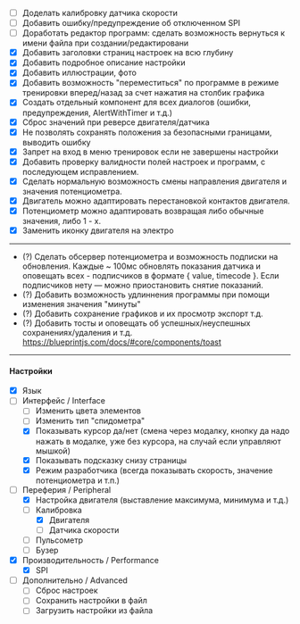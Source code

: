 - [ ] Доделать калибровку датчика скорости
- [ ] Добавить ошибку/предупреждение об отключенном SPI
- [ ] Доработать редактор программ: сделать возможность вернуться к имени файла при создании/редактировани
- [x] Добавить заголовки страниц настроек на всю глубину
- [x] Добавить подробное описание настройки
- [x] Добавить иллюстрации, фото
- [x] Добавить возможность "переместиться" по программе в режиме тренировки вперед/назад за счет нажатия на столбик графика
- [x] Создать отдельный компонент для всех диалогов (ошибки, предупреждения, AlertWithTimer и т.д.)
- [x] Сброс значений при реверсе двигателя/датчика
- [x] Не позволять сохранять положения за безопасными границами, выводить ошибку
- [x] Запрет на вход в меню тренировок если не завершены настройки
- [x] Добавить проверку валидности полей настроек и программ, с последующем исправлением.
- [x] Сделать нормальную возможность смены направления двигателя и значения потенциометра.
- [x] Двигатель можно адаптировать перестановкой контактов двигателя.
- [x] Потенциометр можно адаптировать возвращая либо обычные значения, либо 1 - х.
- [x] Заменить иконку двигателя на электро

---

- (?) Сделать обсервер потенциометра и возможность подписки на обновления. Каждые ~ 100мс обновлять показания датчика и оповещать всех - подписчиков в формате { value, timecode }. Если подписчиков нету — можно приостановить снятие показаний.
- (?) Добавить возможность удлиннения программы при помощи изменения значения "минуты"
- (?) Добавить сохранение графиков и их просмотр экспорт т.д.
- (?) Добавить тосты и оповещать об успешных/неуспешных сохранениях/удаления и т.д. https://blueprintjs.com/docs/#core/components/toast

---

#### Настройки

- [x] Язык
- [ ] Интерфейс / Interface
  - [ ] Изменить цвета элементов
  - [ ] Изменить тип "спидометра"
  - [x] Показывать курсор да/нет (смена через модалку, кнопку да надо нажать в модалке, уже без курсора, на случай если управляют мышкой)
  - [x] Показывать подсказку снизу страницы
  - [x] Режим разработчика (всегда показывать скорость, значение потенциометра и т.п.)
- [ ] Переферия / Peripheral
  - [x] Настройка двигателя (выставление максимума, минимума и т.д.)
  - [ ] Калибровка
    - [x] Двигателя
    - [ ] Датчика скорости
  - [ ] Пульсометр
  - [ ] Бузер
- [x] Производительность / Performance
  - [x] SPI
- [ ] Дополнительно / Advanced
  - [ ] Сброс настроек
  - [ ] Сохранить настройки в файл
  - [ ] Загрузить настройки из файла
